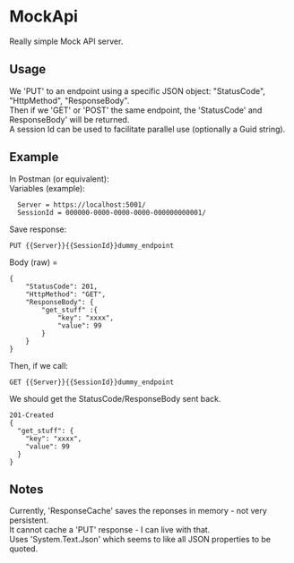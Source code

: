# MockApi

Really simple Mock API server.

## Usage
We 'PUT' to an endpoint using a specific JSON object: "StatusCode", "HttpMethod", "ResponseBody".</br>
Then if we 'GET' or 'POST' the same endpoint, the 'StatusCode' and ResponseBody' will be returned.</br>
A session Id can be used to facilitate parallel use (optionally a Guid string).</br>

## Example
In Postman (or equivalent):</br>
Variables (example):</br>
```
  Server = https://localhost:5001/
  SessionId = 000000-0000-0000-0000-000000000001/
```
Save response:
```
PUT {{Server}}{{SessionId}}dummy_endpoint
```
Body (raw) =
```
{
    "StatusCode": 201, 
    "HttpMethod": "GET",
    "ResponseBody": {
        "get_stuff" :{
            "key": "xxxx",
            "value": 99
        }
    }
}
```
Then, if we call:
```
GET {{Server}}{{SessionId}}dummy_endpoint
```
We should get the StatusCode/ResponseBody sent back.
```
201-Created
{
  "get_stuff": {
    "key": "xxxx",
    "value": 99
  }
}
```
## Notes
Currently, 'ResponseCache' saves the reponses in memory - not very persistent.</br>
It cannot cache a 'PUT' response - I can live with that.</br>
Uses 'System.Text.Json' which seems to like all JSON properties to be quoted.</br>
